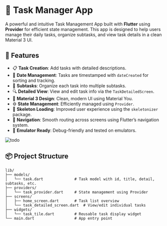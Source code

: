 # 📝 Task Manager App

A powerful and intuitive Task Management App built with **Flutter** using **Provider** for efficient state management. This app is designed to help users manage their daily tasks, organize subtasks, and view task details in a clean Material 3 UI.

## 🚀 Features

- 📋 **Task Creation**: Add tasks with detailed descriptions.
- 📅 **Date Management**: Tasks are timestamped with `dateCreated` for sorting and tracking.
- 🧩 **Subtasks**: Organize each task into multiple subtasks.
- 🔍 **Detailed View**: View and edit task info via the `TaskDetailedScreen`.
- 🎨 **Material 3 Design**: Clean, modern UI using Material You.
- ⚙️ **State Management**: Efficiently managed using `Provider`.
- 🦴 **Skeleton Loading**: Improved user experience using the `skeletonizer` package.
- 🧭 **Navigation**: Smooth routing across screens using Flutter’s navigation system.
- 🧪 **Emulator Ready**: Debug-friendly and tested on emulators.

![todo](https://github.com/user-attachments/assets/b8ffc73c-72f8-4d95-9c99-f3bc4f038fc7)


## 📦 Project Structure

```plaintext
lib/
├── models/
│   └── task.dart              # Task model with id, title, detail, subtasks, etc.
├── providers/
│   └── task_provider.dart     # State management using Provider
├── screens/
│   ├── home_screen.dart       # Task list overview
│   └── task_detailed_screen.dart  # View/edit individual tasks
├── widgets/
│   └── task_tile.dart         # Reusable task display widget
└── main.dart                  # App entry point

